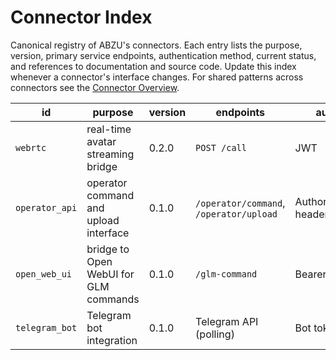 # Connector Index

Canonical registry of ABZU's connectors. Each entry lists the purpose, version,
primary service endpoints, authentication method, current status, and
references to documentation and source code. Update this index whenever a
connector's interface changes. For shared patterns across connectors see the
[Connector Overview](README.md).

| id | purpose | version | endpoints | auth | status | docs | code |
| --- | --- | --- | --- | --- | --- | --- | --- |
| `webrtc` | real-time avatar streaming bridge | 0.2.0 | `POST /call` | JWT | Experimental | [Nazarick Web Console](../nazarick_web_console.md) | [webrtc_connector.py](../../connectors/webrtc_connector.py) |
| `operator_api` | operator command and upload interface | 0.1.0 | `/operator/command`, `/operator/upload` | Authorization header | Experimental | [Operator Protocol](../operator_protocol.md) | [operator_api.py](../../operator_api.py) |
| `open_web_ui` | bridge to Open WebUI for GLM commands | 0.1.0 | `/glm-command` | Bearer token | Experimental | [Open Web UI Guide](../open_web_ui.md) | [docker-compose.openwebui.yml](../../docker-compose.openwebui.yml) |
| `telegram_bot` | Telegram bot integration | 0.1.0 | Telegram API (polling) | Bot token | Experimental | [Telegram Bot API](https://core.telegram.org/bots/api) | [telegram_bot.py](../../communication/telegram_bot.py) |
